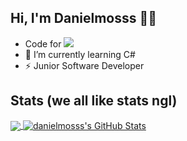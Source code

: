 ## Hi, I'm Danielmosss 👋👋
- Code for ![](https://wakapi.dev/api/badge/danielmosss/danielmosss/interval:30_days?label=last%2030d)
- 🌱 I’m currently learning C#
- ⚡ Junior Software Developer

<!-- ## Check out my stats - (17 Oct 2023 - now)
![](https://github-readme-stats.vercel.app/api/wakatime?username=danielmosss&api_domain=wakapi.dev&bg_color=2D3748&title_color=2F855A&icon_color=2F855A&text_color=ffffff&custom_title=Wakapi%20All%20Time%20Stats&layout=compact) -->

## Stats (we all like stats ngl)
<a href="https://github.com/danielmosss">
  <img align="center" src="https://readme-stats.clckblog.space/api/top-langs/?username=danielmosss&title_color=ffffff&text_color=c9cacc&icon_color=2bbc8a&bg_color=1d1f21&langs_count=3" />
</a>

<a href="https://github.com/danielmosss">
  <img align="center" src="https://readme-stats.clckblog.space/api?username=danielmosss&show_icons=true&line_height=27&count_private=true&title_color=ffffff&text_color=c9cacc&icon_color=2bbc8a&bg_color=1d1f21" alt="danielmosss's GitHub Stats" />
</a>
